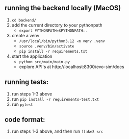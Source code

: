 ## running the backend locally (MacOS)

1) `cd backend/`
2) add the current directory to your pythonpath
    - `export PYTHONPATH=$PYTHONPATH:.`
3) create a venv
    - `/usr/local/bin/python3.12 -m venv .venv`
    - `source .venv/bin/activate`
    - `pip install -r requirements.txt`
4) start the application
    - `python src/main/main.py`
    - explore API's at http://localhost:8300/evo-sim/docs


## running tests:
1. run steps 1-3 above
2. run `pip install -r requirements-test.txt`
3. run `pytest`

## code format:
1. run steps 1-3 above, and then run `flake8 src`